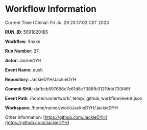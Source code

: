# Workflow Information

Current Time (China): Fri Jul 28 20:17:02 CST 2023  

**RUN_ID**: 5691820186  

**Workflow**: Snake  

**Run Number**: 27  

**Actor**: JackieDYH  

**Event Name**: push  

**Repository**: JackieDYH/JackieDYH  

**Commit SHA**: dafbcb597656c7e61d8c7388fb31219dd730f46f  

**Event Path**: /home/runner/work/_temp/_github_workflow/event.json  

**Workspace**: /home/runner/work/JackieDYH/JackieDYH  

Other information: [https://github.com/JackieDYH](https://github.com/JackieDYH)
